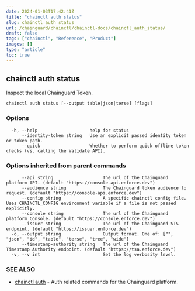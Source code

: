```yaml
---
date: 2024-01-03T17:42:41Z
title: "chainctl auth status"
slug: chainctl_auth_status
url: /chainguard/chainctl/chainctl-docs/chainctl_auth_status/
draft: false
tags: ["chainctl", "Reference", "Product"]
images: []
type: "article"
toc: true
---
```

## chainctl auth status

Inspect the local Chainguard Token.

```
chainctl auth status [--output table|json|terse] [flags]
```

### Options

```
  -h, --help                    help for status
      --identity-token string   Use an explicit passed identity token or token path.
      --quick                   Whether to perform quick offline token checks (vs. calling the Validate API).
```

### Options inherited from parent commands

```
      --api string                   The url of the Chainguard platform API. (default "https://console-api.enforce.dev")
      --audience string              The Chainguard token audience to request. (default "https://console-api.enforce.dev")
      --config string                A specific chainctl config file. Uses CHAINCTL_CONFIG environment variable if a file is not passed explicitly.
      --console string               The url of the Chainguard platform Console. (default "https://console.enforce.dev")
      --issuer string                The url of the Chainguard STS endpoint. (default "https://issuer.enforce.dev")
  -o, --output string                Output format. One of: ["", "json", "id", "table", "terse", "tree", "wide"]
      --timestamp-authority string   The url of the Chainguard Timestamp Authority endpoint. (default "https://tsa.enforce.dev")
  -v, --v int                        Set the log verbosity level.
```

### SEE ALSO

* [chainctl auth](/chainguard/chainctl/chainctl-docs/chainctl_auth/)	 - Auth related commands for the Chainguard platform.

